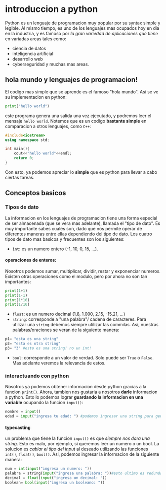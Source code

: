 # introduccion a python
Python es un lenguaje de programacion muy popular por su syntax simple y legible. Al mismo tiempo, es uno de los lenguajes mas ocupados hoy en dia en la industria, y es famoso por *la gran variedad de aplicaciones que tiene* en variadas areas tales como: 
- ciencia de datos
- inteligencia artificial
- desarrollo web
- cyberseguridad
y muchas mas areas. 

## hola mundo y lenguajes de programacion!
El codigo mas simple que se aprende es el famoso "hola mundo". Asi se ve su implementacion en python: 
```python
print("hello world")
```
este programa genera una salida una vez ejecutado, y podremos leer el mensaje `hello world`.
Notemos que es un codigo **bastante simple** en comparacion a otros lenguajes, como `C++`:
```cpp
#include<iostream>
using namespace std;

int main(){
	cout<<"hello world"<<endl;
	return 0;
}
```
Con esto, ya podemos apreciar lo **simple** que es python para llevar a cabo ciertas tareas. 
## Conceptos basicos
### Tipos de dato
La informacion en los lenguajes de programacion tiene una forma especial de ser almacenada (que se vera mas adelante), llamada el "tipo de dato". Es muy importante sabes cuales son, dado que nos permite operar de diferentes maneras entre ellas dependiendo del tipo de dato. 
Los cuatro tipos de dato mas basicos y frecuentes son los siguientes: 
- `int`: es un numero entero (-1, 10, 0, 15, ...).
#### operaciones de enteros: 
Nosotros podemos sumar, multiplicar, dividir, restar y exponenciar numeros. Existen otras operaciones como el modulo, pero por ahora no son tan importantes:
```py
print(1+1)
print(1-1)
print(1*10)
print(1/10)
```
- `float`: es un numero decimal (1.8, 1.000, 2.15, -15.21, ...)
- `string`: corresponde a "una palabra"/ cadena de caracteres. Para utilizar una `string` debemos siempre utilizar las commilas. Asi, nuestras palabras/oraciones se veran de la siguiente manera:
```py
p1= "esta es una string"
p2= "esta es otra string"
p3= "3" #esto es una string! no un int!
```
- `bool`: corresponde a un valor de verdad. Solo puede ser `True` o `False`. Mas adelante veremos la relevancia de estos.
### interactuando con python
Nosotros ya podemos obtener informacion desde python gracias a la funcion `print()`. Ahora, tambien nos gustaria a nosotros **darle** informacion a python. Esto lo podemos lograr **guardando la informacion en una variable** ocupando la funcion `input()`:
```py
nombre = input()
edad = input("ingresa tu edad: ") #podemos ingresar una string para generar un prompt para el usuario :D
```
#### typecasting
un problema que tiene la funcion `input()` es que *siempre nos dara una string*. Esto es malo, por ejemplo, si queremos leer un numero o un bool. La solucion es *cabiar el tipo del input* al deseado utilizando las funciones `int()`, `float()`, `bool()`. Asi, podemos ingresar la informacion de la siguiente manera:
```py
num = int(input("ingresa un numero: "))
palabra = string(input("ingresa una palabra: "))#esto ultimo es redundante, es solo un ejemplo
decimal = float(input("ingresa un decimal: "))
boolean= bool(input("ingresa un booleano: "))
```



